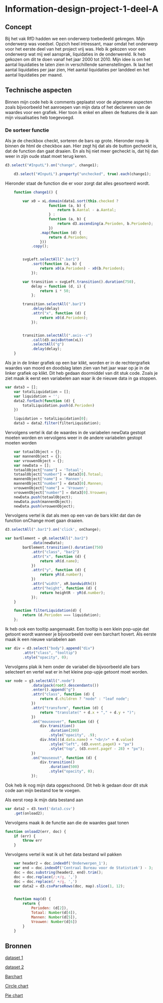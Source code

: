 # Information-design-project-1-deel-A

## Concept
Bij het vak RfD hadden we een onderwerp toebedeeld gekregen. Mijn onderwerp was voedsel. Opzich heel intressant, maar omdat het onderwerp voor het eerste deel van het project vrij was. Heb ik gekozen voor een onderwerp wat mij wel aansprak, liquidaties in de onderwereld. Ik heb gekozen om dit te doen vanaf het jaar 2000 tot 2010. Mijn idee is om het aantal liquidaties te laten zien in verschillende samenstellingen. Ik laat het aantal liquidaties per jaar zien, Het aantal liquidaties per landdeel en het aantal liquidaties per maand. 

## Technische aspecten
Binnen mijn code heb ik comments geplaatst voor de algemene aspecten zoals bijvoorbeeld het aanroepen van mijn data of het declareren van de waardes voor een grafiek. Hier toon ik enkel en alleen de features die ik aan mijn visualisaties heb toegevoegd.

### De sorteer functie
Als je de checkbox checkt, sorteren de bars op grote.
Hieronder roep ik binnen de html de checkbox aan. Hier zegt hij dat als de button gecheckt is, dat de function dan gaat draaien. En als hij niet meer gecheckt is, dat hij dan weer in zijn oude staat moet terug keren.
```js
d3.select("#InputL").on("change", change1);

    d3.select("#InputL").property("unchecked", true).each(change1);
```
Hieronder staat de function die er voor zorgt dat alles gesorteerd wordt.
```js
    function change1() {

        var x0 = xL.domain(data1.sort(this.checked ?
                    function (a, b) {
                        return b.Aantal - a.Aantal;
                    } :
                    function (a, b) {
                        return d3.ascending(a.Perioden, b.Perioden);
                    })
                .map(function (d) {
                    return d.Perioden;
                }))
            .copy();


        svgLeft.selectAll(".bar1")
            .sort(function (a, b) {
                return x0(a.Perioden) - x0(b.Perioden);
            });

        var transition = svgLeft.transition().duration(750),
            delay = function (d, i) {
                return i * 50;
            };

        transition.selectAll(".bar1")
            .delay(delay)
            .attr("x", function (d) {
                return x0(d.Perioden);
            });


        transition.selectAll(".axis--x")
            .call(d3.axisBottom(xL))
            .selectAll("g")
            .delay(delay);
    }
```

Als je in de linker grafiek op een bar klikt, worden er in de rechtergrafiek waardes van moord en doodslag laten zien van het jaar waar op je in de linker grafiek op klikt. Dit heb gedaan doormiddel van dit stuk code.
Zoals je ziet maak ik eerst een variabelen aan waar ik de nieuwe data in ga stoppen. 

```js
var data3 = [];
    var totalLiquidation = [];
    var liquidation = '';
    data2.forEach(function (d) {
        totalLiquidation.push(d.Perioden)
    })

    liquidation = totalLiquidation[0];
    data3 = data2.filter(filterLiquidation);
```
Vervolgens vertel ik dat de waardes in de variabelen newData gestopt moeten worden en vervolgens weer in de andere variabelen gestopt moeten worden
```js
    var totaalObject = {};
    var mannenObject = {};
    var vrouwenObject = {};
    var newData = [];
    totaalObject["name"] = 'Totaal';
    totaalObject["number"] = data3[0].Totaal;
    mannenObject["name"] = 'Mannen';
    mannenObject["number"] = data3[0].Mannen;
    vrouwenObject["name"] = 'Vrouwen';
    vrouwenObject["number"] = data3[0].Vrouwen;
    newData.push(totaalObject);
    newData.push(mannenObject);
    newData.push(vrouwenObject);
```
Vervolgens vertel ik dat als men op een van de bars klikt dat dan de function onChange moet gaan draaien.
```js
d3.selectAll(".bar1").on('click', onChange);

var barElement = gR.selectAll(".bar2")
            .data(newData);
        barElement.transition().duration(750)
            .attr("class", "bar2")
            .attr("x", function (d) {
                return xR(d.name);
            })
            .attr("y", function (d) {
                return yR(d.number);
            })
            .attr("width", xR.bandwidth())
            .attr("height", function (d) {
                return heightR - yR(d.number);
            });
    }

    function filterLiquidation(d) {
        return (d.Perioden === liquidation);
    };
```
Ik heb ook een tooltip aangemaakt. Een tooltip is een klein pop-upje dat getoont wordt wanneer je bijvoorbeeld over een barchart hovert.
Als eerste maak ik een nieuwe variabelen aan
```js
var div = d3.select("body").append("div")
        .attr("class", "tooltip")
        .style("opacity", 0);
```
Vervolgens plak ik hem onder de variabel die bijvoorbeeld alle bars selecteert en vertel wat er in het kleine pop-upje getoont moet worden.
```js
var node = g3.selectAll(".node")
            .data(pack(root).descendants())
            .enter().append("g")
            .attr("class", function (d) {
                return d.children ? "node" : "leaf node";
            })
            .attr("transform", function (d) {
                return "translate(" + d.x + "," + d.y + ")";
            })
            .on("mouseover", function (d) {
                div.transition()
                    .duration(200)
                    .style("opacity", .9);
                div.html((d.data.name) + "<br/>" + d.value)
                    .style("left", (d3.event.pageX) + "px")
                    .style("top", (d3.event.pageY - 28) + "px");
            })
            .on("mouseout", function (d) {
                div.transition()
                    .duration(500)
                    .style("opacity", 0);
            });
```
Ook heb ik nog mijn data opgeschoond. Dit heb ik gedaan door dit stuk code aan mijn bestand toe te voegen.

Als eerst roep ik mijn data bestand aan
```js
var data2 = d3.text('data3.csv')
    .get(onload2);
```
Vervolgens maak ik de functie aan die de waardes gaat tonen
```js
function onload2(err, doc) {
    if (err) {
        throw err
    }
```
Vervolgens vertel ik wat ik uit het data bestand wil pakken
```js
    var header2 = doc.indexOf('Onderwerpen_1');
    var end = doc.indexOf('Centraal Bureau voor de Statistiek') - 3;
    doc = doc.substring(header2, end).trim();
    doc = doc.replace(/;+/g, ',')
    doc = doc.replace(/ +/g, ',')
    var data2 = d3.csvParseRows(doc, map).slice(1, 12);


    function map(d) {
        return {
            Perioden: (d[2]),
            Totaal: Number(d[4]),
            Mannen: Number(d[5]),
            Vrouwen: Number(d[6])
        }
    }
```

## Bronnen
[dataset 1](http://statline.cbs.nl/Statweb/publication/?DM=SLNL&PA=7052_95&D1=89&D2=a&D3=0&D4=50-60&HDR=G1,G2,G3&STB=T&VW=T)

[dataset 2](https://nl.wikipedia.org/wiki/Lijst_van_criminele_liquidaties_in_Nederland)

[Barchart](https://bl.ocks.org/mbostock/3885304)

[Circle chart](https://bl.ocks.org/mbostock/4063530)

[Pie chart](https://bl.ocks.org/mbostock/3887235)


